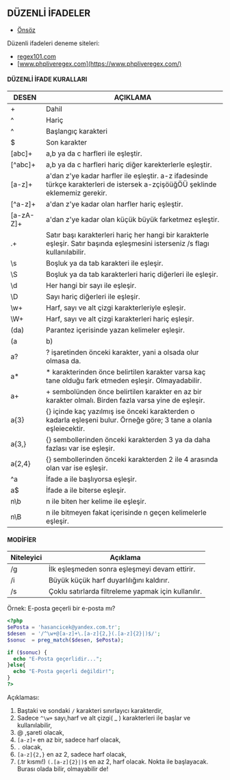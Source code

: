 ## DÜZENLİ İFADELER

- [Önsöz](https://github.com/cicekhasan/DersNotlarim)


Düzenli ifadeleri deneme siteleri:

- [regex101.com](https://regex101.com/)
- [www.phpliveregex.com](https://www.phpliveregex.com/)

#### DÜZENLİ İFADE KURALLARI

| DESEN     | AÇIKLAMA                                                                                                                      |
| ---       | ---                                                                                                                           |
| +         | Dahil                                                                                                                         |
| ^         | Hariç                                                                                                                         |
| ^         | Başlangıç karakteri                                                                                                           |
| $         | Son karakter                                                                                                                  |
| [abc]+    | a,b ya da c harfleri ile eşleştir.                                                                                            |
| [^abc]+   | a,b ya da c harfleri hariç diğer karekterlerle eşleştir.                                                                      |
| [a-z]+    | a'dan z'ye kadar harfler ile eşleştir. a-z ifadesinde türkçe karakterleri de istersek a-zçişöüğÖÜ şeklinde eklememiz gerekir. |
| [^a-z]+   | a'dan z'ye kadar olan harfler hariç eşleştir.                                                                                 |
| [a-zA-Z]+ | a'dan z'ye kadar olan küçük büyük farketmez eşleştir.                                                                         |
| .+        | Satır başı karakterleri hariç her hangi bir karakterle eşleşir. Satır başında eşleşmesini isterseniz /s flagı kullanılabilir. |
| \s        | Boşluk ya da tab karakteri ile eşleşir.                                                                                       |
| \S        | Boşluk ya da tab karakterleri hariç diğerleri ile eşleşir.                                                                    |
| \d        | Her hangi bir sayı ile eşleşir.                                                                                               |
| \D        | Sayı hariç diğerleri ile eşleşir.                                                                                             |
| \w+       | Harf, sayı ve alt çizgi karakterleriyle eşleşir.                                                                              |
| \W+       | Harf, sayı ve alt çizgi karakterleri hariç eşleşir.                                                                           |
| (da)      | Parantez içerisinde yazan kelimeler eşleşir.                                                                                  |
| (a|b)     | a veya b ile eşleşir.                                                                                                         |
|  a?       | ? işaretinden önceki karakter, yani a olsada olur olmasa da.                                                                  |
| a*        | * karakterinden önce belirtilen karakter varsa kaç tane olduğu fark etmeden eşleşir. Olmayadabilir.                           |
| a+        | + sembolünden önce belirtilen karakter en az bir karakter olmalı. Birden fazla varsa yine de eşleşir.                         |
| a{3}      | {} içinde kaç yazılmış ise önceki karakterden o kadarla eşleşeni bulur. Örneğe göre; 3 tane a olanla eşleiecektir.            |
| a{3,}     | {} sembollerinden önceki karakterden 3 ya da daha fazlası var ise eşleşir.                                                    |
| a{2,4}    | {} sembollerinden önceki karakterden 2 ile 4 arasında olan var ise eşleşir.                                                   |
| ^a        | İfade a ile başlıyorsa eşleşir.                                                                                               |
| a$        | İfade a ile biterse eşleşir.                                                                                                  |
| n\b       | n ile biten her kelime ile eşleşir.                                                                                           |
| n\B       | n ile bitmeyen fakat içerisinde n geçen kelimelerle eşleşir.                                                                  |

#### MODİFİER

| Niteleyici | Açıklama                                                                                                                      |
| ---        | ---                                                                                                                           |
| /g         | İlk eşleşmeden sonra eşleşmeyi devam ettirir.                                                                                 |
| /i         | Büyük küçük harf duyarlılığını kaldırır.                                                                                      |
| /s         | Çoklu satırlarda filtreleme yapmak için kullanılır.                                                                           |


Örnek: E-posta geçerli bir e-posta mı?

```php
<?php
$ePosta = 'hasancicek@yandex.com.tr';
$desen  = '/^\w+@[a-z]+\.[a-z]{2,}(.[a-z]{2}|)$/';
$sonuc  = preg_match($desen, $ePosta);

if ($sonuc) {
  echo "E-Posta geçerlidir...";
}else{
  echo "E-Posta geçerli değildir!";
}
?>
```

Açıklaması:

1. Baştaki ve sondaki ```/``` karakteri sınırlayıcı karakterdir,
2. Sadece ```^\w+``` sayı,harf ve alt çizgi( _ ) karakterleri ile başlar ve kullanılabilir,
3. @ ,şareti olacak,
4. ```[a-z]+``` en az bir, sadece harf olacak,
5. ``` . ``` olacak,
6. ```[a-z]{2,}``` en az 2, sadece harf olacak,
7. (.tr kısmı!) ```(.[a-z]{2}|)$``` en az 2, harf olacak. Nokta ile başlayacak. Burası olada bilir, olmayabilir de!
